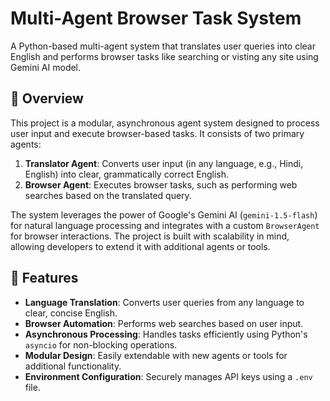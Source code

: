 # Multi-Agent Browser Task System

A Python-based multi-agent system that translates user queries into clear English and performs browser tasks like searching or visting any site using Gemini AI model.

## 📖 Overview

This project is a modular, asynchronous agent system designed to process user input and execute browser-based tasks. It consists of two primary agents:

1. **Translator Agent**: Converts user input (in any language, e.g., Hindi, English) into clear, grammatically correct English.
2. **Browser Agent**: Executes browser tasks, such as performing web searches based on the translated query.

The system leverages the power of Google's Gemini AI (`gemini-1.5-flash`) for natural language processing and integrates with a custom `BrowserAgent` for browser interactions. The project is built with scalability in mind, allowing developers to extend it with additional agents or tools.

## 🚀 Features

- **Language Translation**: Converts user queries from any language to clear, concise English.
- **Browser Automation**: Performs web searches based on user input.
- **Asynchronous Processing**: Handles tasks efficiently using Python's `asyncio` for non-blocking operations.
- **Modular Design**: Easily extendable with new agents or tools for additional functionality.
- **Environment Configuration**: Securely manages API keys using a `.env` file.


